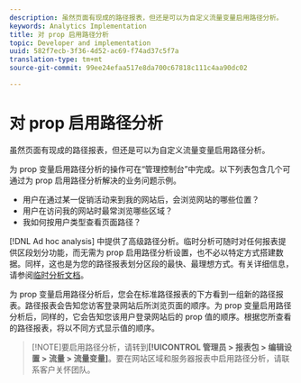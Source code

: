 ```yaml
---
description: 虽然页面有现成的路径报表，但还是可以为自定义流量变量启用路径分析。
keywords: Analytics Implementation
title: 对 prop 启用路径分析
topic: Developer and implementation
uuid: 582f7ecb-3f36-4d52-ac69-f74ad37c5f7a
translation-type: tm+mt
source-git-commit: 99ee24efaa517e8da700c67818c111c4aa90dc02

---
```



# 对 prop 启用路径分析

虽然页面有现成的路径报表，但还是可以为自定义流量变量启用路径分析。

为 prop 变量启用路径分析的操作可在“管理控制台”中完成。以下列表包含几个可通过为 prop 启用路径分析解决的业务问题示例。

* 用户在通过某一促销活动来到我的网站后，会浏览网站的哪些位置？
* 用户在访问我的网站时最常浏览哪些区域？
* 我如何按用户类型查看页面路径？

[!DNL Ad hoc analysis] 中提供了高级路径分析。临时分析可随时对任何报表提供区段划分功能，而无需为 prop 启用路径分析设置，也不必以特定方式搭建数据。同样，这也是为您的路径报表划分区段的最快、最理想方式。有关详细信息，请参阅[临时分析文档](https://marketing.adobe.com/resources/help/en_US/dsc/)。

为 prop 变量启用路径分析后，您会在标准路径报表的下方看到一组新的路径报表。路径报表会告知您访客登录网站后所浏览页面的顺序。为 prop 变量启用路径分析后，同样的，它会告知您该用户登录网站后的 prop 值的顺序。根据您所查看的路径报表，将以不同方式显示值的顺序。

> [!NOTE]要启用路径分析，请转到&#x200B;**[!UICONTROL 管理员 &gt; 报表包 &gt; 编辑设置 &gt; 流量 &gt; 流量变量]**。要在网站区域和服务器报表中启用路径分析，请联系客户关怀团队。

